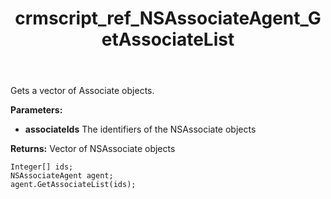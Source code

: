 ﻿---
title: crmscript_ref_NSAssociateAgent_GetAssociateList
description: NSAssociate[] GetAssociateList(Integer[]  associateIds);
intellisense: NSAssociateAgent.GetAssociateList
keywords: NSAssociateAgent,GetAssociateList
so.topic: reference
---

Gets a vector of Associate objects.

**Parameters:**
 - **associateIds** The identifiers of the NSAssociate objects

**Returns:** Vector of NSAssociate objects

```crmscript
Integer[] ids;
NSAssociateAgent agent;
agent.GetAssociateList(ids);
```

